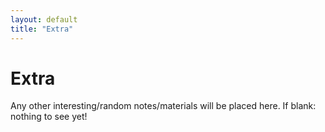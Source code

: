```yaml
---
layout: default
title: "Extra"
---
```


# Extra

Any other interesting/random notes/materials will be placed here. If blank: nothing to see yet!
